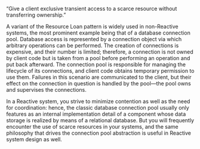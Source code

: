 “Give a client exclusive transient access to a scarce resource without transferring ownership.”

A variant of the Resource Loan pattern is widely used in non-Reactive systems, the most prominent example being that of a database connection pool. Database access is represented by a connection object via which arbitrary operations can be performed. The creation of connections is expensive, and their number is limited; therefore, a connection is not owned by client code but is taken from a pool before performing an operation and put back afterward. The connection pool is responsible for managing the lifecycle of its connections, and client code obtains temporary permission to use them. Failures in this scenario are communicated to the client, but their effect on the connection in question is handled by the pool—the pool owns and supervises the connections.

In a Reactive system, you strive to minimize contention as well as the need for coordination: hence, the classic database connection pool usually only features as an internal implementation detail of a component whose data storage is realized by means of a relational database. But you will frequently encounter the use of scarce resources in your systems, and the same philosophy that drives the connection pool abstraction is useful in Reactive system design as well.
